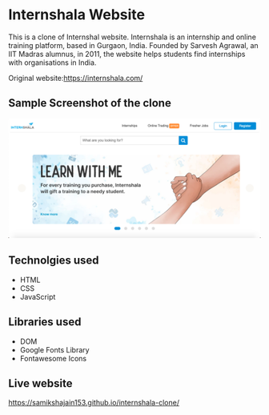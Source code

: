 # Internshala Website

This is a clone of Internshal website. Internshala is an internship and online training platform, based in Gurgaon, India. Founded by Sarvesh Agrawal, an IIT Madras alumnus, in 2011, the website helps students find internships with organisations in India. 

Original website:https://internshala.com/

## Sample Screenshot of the clone

<img src="/images/sample screenshot.png">

## Technolgies used
<ul>
  <li>HTML</li>
  <li>CSS</li>
  <li>JavaScript</li>
 </ul>

## Libraries used
<ul>
  <li>DOM</li>
  <li>Google Fonts Library</li>
  <li>Fontawesome Icons</li>
</ul>

## Live website
https://samikshajain153.github.io/internshala-clone/




